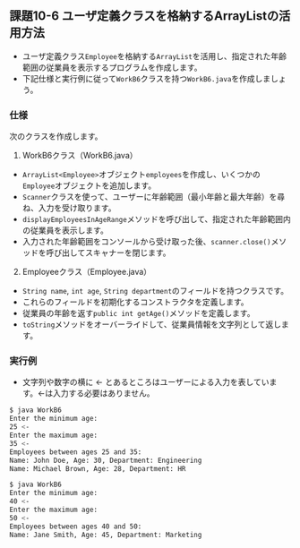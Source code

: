 ## 課題10-6 ユーザ定義クラスを格納するArrayListの活用方法

- ユーザ定義クラス`Employee`を格納する`ArrayList`を活用し、指定された年齢範囲の従業員を表示するプログラムを作成します。
- 下記仕様と実行例に従って`WorkB6`クラスを持つ`WorkB6.java`を作成しましょう。

### 仕様

次のクラスを作成します。

1. WorkB6クラス（WorkB6.java）

- `ArrayList<Employee>`オブジェクト`employees`を作成し、いくつかの`Employee`オブジェクトを追加します。
- `Scanner`クラスを使って、ユーザーに年齢範囲（最小年齢と最大年齢）を尋ね、入力を受け取ります。
- `displayEmployeesInAgeRange`メソッドを呼び出して、指定された年齢範囲内の従業員を表示します。
- 入力された年齢範囲をコンソールから受け取った後、`scanner.close()`メソッドを呼び出してスキャナーを閉じます。

2. Employeeクラス（Employee.java）

- `String name`, `int age`, `String department`のフィールドを持つクラスです。
- これらのフィールドを初期化するコンストラクタを定義します。
- 従業員の年齢を返す`public int getAge()`メソッドを定義します。
- `toString`メソッドをオーバーライドして、従業員情報を文字列として返します。

### 実行例

- 文字列や数字の横に <- とあるところはユーザーによる入力を表しています。<-は入力する必要はありません。

```sh
$ java WorkB6
Enter the minimum age: 
25 <-
Enter the maximum age: 
35 <-
Employees between ages 25 and 35:
Name: John Doe, Age: 30, Department: Engineering
Name: Michael Brown, Age: 28, Department: HR

$ java WorkB6
Enter the minimum age: 
40 <-
Enter the maximum age: 
50 <-
Employees between ages 40 and 50:
Name: Jane Smith, Age: 45, Department: Marketing
```

